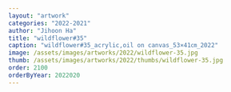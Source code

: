 ```yaml
---
layout: "artwork"
categories: "2022-2021"
author: "Jihoon Ha"
title: "wildflower#35"
caption: "wildflower#35_acrylic,oil on canvas_53×41㎝_2022"
image: /assets/images/artworks/2022/wildflower-35.jpg
thumb: /assets/images/artworks/2022/thumbs/wildflower-35.jpg
order: 2100
orderByYear: 2022020
---
```

